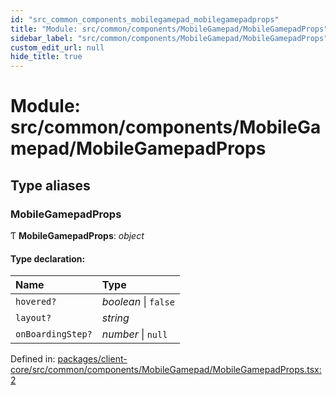 ```yaml
---
id: "src_common_components_mobilegamepad_mobilegamepadprops"
title: "Module: src/common/components/MobileGamepad/MobileGamepadProps"
sidebar_label: "src/common/components/MobileGamepad/MobileGamepadProps"
custom_edit_url: null
hide_title: true
---
```


# Module: src/common/components/MobileGamepad/MobileGamepadProps

## Type aliases

### MobileGamepadProps

Ƭ **MobileGamepadProps**: *object*

#### Type declaration:

| Name | Type |
| :------ | :------ |
| `hovered?` | *boolean* \| ``false`` |
| `layout?` | *string* |
| `onBoardingStep?` | *number* \| ``null`` |

Defined in: [packages/client-core/src/common/components/MobileGamepad/MobileGamepadProps.tsx:2](https://github.com/xr3ngine/xr3ngine/blob/7e8e151f1/packages/client-core/src/common/components/MobileGamepad/MobileGamepadProps.tsx#L2)

